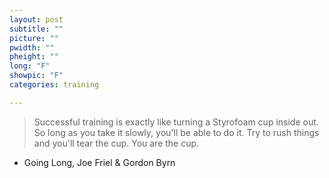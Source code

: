 ```yaml
---
layout: post
subtitle: ""
picture: ""
pwidth: ""
pheight: ""
long: "F"
showpic: "F"
categories: training

---
```


> Successful training is exactly like turning a Styrofoam cup inside out. So
> long as you take it slowly, you'll be able to do it. Try to rush things and
> you'll tear the cup. You are the cup.

- Going Long, Joe Friel & Gordon Byrn
